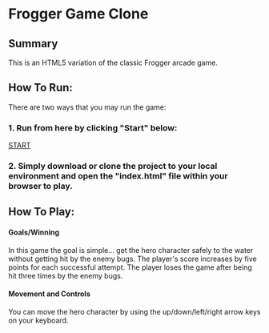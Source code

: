 Frogger Game Clone
==================

## Summary
This is an HTML5 variation of the classic Frogger arcade game.

## How To Run:

There are two ways that you may run the game:

### 1. Run from here by clicking "Start" below:

[START](https://franciscusagnew.github.io/fend-frogger-game-clone/)

### 2. Simply download or clone the project to your local environment and open the "index.html" file within your browser to play.

## How To Play:

#### Goals/Winning
In this game the goal is simple... get the hero character safely to the water without getting hit by the enemy bugs. The player's score increases by five points for each successful attempt. The player loses the game after being hit three times by the enemy bugs.

#### Movement and Controls
You can move the hero character by using the up/down/left/right arrow keys on your keyboard.
